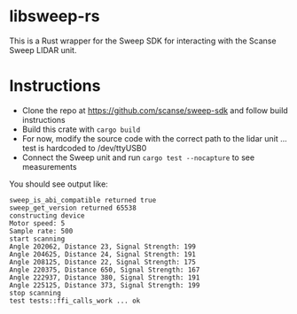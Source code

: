 # libsweep-rs

This is a Rust wrapper for the Sweep SDK for interacting with the Scanse Sweep LIDAR unit.

# Instructions

- Clone the repo at https://github.com/scanse/sweep-sdk and follow build instructions
- Build this crate with `cargo build`
- For now, modify the source code with the correct path to the lidar unit ... test is hardcoded to /dev/ttyUSB0
- Connect the Sweep unit and run `cargo test --nocapture` to see measurements

You should see output like:

```
sweep_is_abi_compatible returned true
sweep_get_version returned 65538
constructing device
Motor speed: 5
Sample rate: 500
start scanning
Angle 202062, Distance 23, Signal Strength: 199
Angle 204625, Distance 24, Signal Strength: 191
Angle 208125, Distance 22, Signal Strength: 175
Angle 220375, Distance 650, Signal Strength: 167
Angle 222937, Distance 380, Signal Strength: 191
Angle 225125, Distance 373, Signal Strength: 199
stop scanning
test tests::ffi_calls_work ... ok
```



